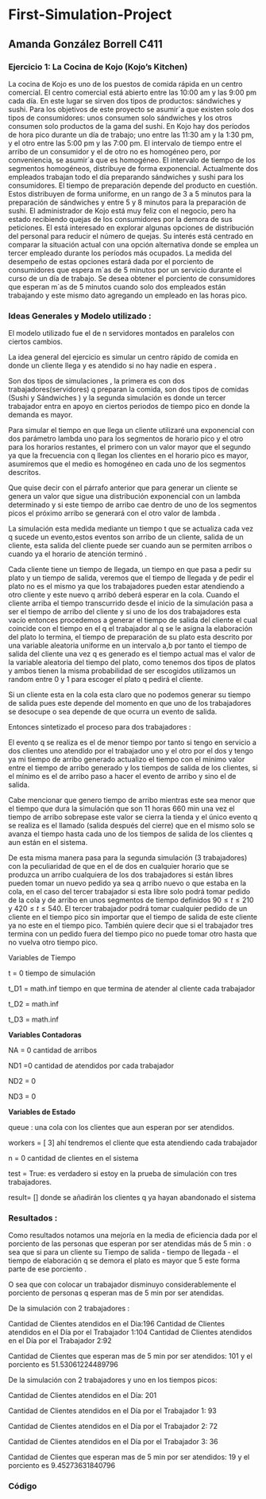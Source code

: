 # First-Simulation-Project
## Amanda González Borrell C411



 ### Ejercicio 1: La Cocina de Kojo (Kojo’s Kitchen)

La cocina de Kojo es uno de los puestos de comida rápida en un centro comercial. El centro comercial está abierto entre las 10:00 am y las 9:00 pm cada día. En este lugar se sirven dos tipos de productos: sándwiches y sushi. Para los objetivos de este proyecto se asumir´a que existen solo dos tipos de consumidores: unos consumen solo sándwiches y los otros consumen solo productos de la gama del sushi. En Kojo hay dos períodos de hora pico durante un día de trabajo; uno entre las 11:30 am y la 1:30 pm, y el otro entre las 5:00 pm y las 7:00 pm. El intervalo de tiempo entre el arribo de un consumidor y el de otro no es homogéneo pero, por conveniencia, se asumir´a que es homogéneo. El intervalo de tiempo de los segmentos homogéneos, distribuye de forma exponencial. Actualmente dos empleados trabajan todo el día preparando sándwiches y sushi para los consumidores. El tiempo de preparación depende del producto en cuestión. Estos distribuyen de forma uniforme, en un rango de 3 a 5 minutos para la preparación de sándwiches y entre 5 y 8 minutos para la preparación de sushi. El administrador de Kojo está muy feliz con el negocio, pero ha estado recibiendo quejas de los consumidores por la demora de sus peticiones. El está interesado en explorar algunas opciones de distribución del personal para reducir el número de quejas. Su interés está  centrado en comparar la situación actual con una opción alternativa donde se emplea un tercer empleado durante los períodos más ocupados. La medida del desempeño de estas opciones estará dada por el porciento de consumidores que espera m´as de 5 minutos por un servicio durante el curso de un día de trabajo. Se desea obtener el porciento de consumidores que esperan m´as de 5 minutos cuando solo dos empleados están trabajando y este mismo dato agregando un empleado en las horas pico.

### Ideas Generales y Modelo utilizado :

El modelo utilizado fue el de n servidores montados en paralelos con ciertos cambios.

La idea general del ejercicio es simular un centro rápido de comida en donde un cliente llega y es atendido si no hay nadie en espera .

Son dos tipos de simulaciones , la primera es con dos trabajadores(servidores) q preparan la comida, son dos tipos de comidas (Sushi y Sándwiches ) y la segunda simulación  es donde un tercer trabajador entra en apoyo en ciertos periodos de tiempo pico en donde la demanda es mayor.

Para simular el tiempo en que llega un cliente utilizaré una exponencial con dos parámetro lambda uno para los segmentos de horario pico y el otro para los horarios restantes, el primero con un valor mayor que el segundo ya que la frecuencia con q llegan los clientes en el horario pico es mayor, asumiremos que el medio es homogéneo en cada uno de los segmentos descritos.  

Que quise decir con el párrafo anterior que para generar un cliente se genera un valor que sigue una distribución  exponencial con un lambda determinado y si este tiempo de arribo cae dentro de uno de los segmentos picos el próximo arribo se generará con el otro valor de lambda .

La simulación esta medida mediante un tiempo t que se actualiza cada vez q sucede un evento,estos eventos son arribo de un cliente, salida de un cliente, esta salida del cliente puede ser cuando aun se permiten arribos o cuando ya el horario de atención terminó .

Cada cliente tiene un tiempo de llegada, un tiempo en que pasa a pedir su plato y un tiempo de salida, veremos que  el tiempo de llegada y de pedir el plato no es el mismo ya que los trabajadores pueden estar atendiendo a otro cliente y este nuevo q arribó deberá esperar en la cola. Cuando el cliente arriba el tiempo transcurrido desde el inicio de la simulación pasa a ser el tiempo de arribo del cliente y si uno de los dos trabajadores esta vacío entonces procedemos a generar  el tiempo de salida del cliente el cual coincide con el tiempo en el q el trabajador al q se le asigna la elaboración del plato lo termina, el tiempo de preparación de su plato esta descrito por una variable aleatoria uniforme en un intervalo a,b por tanto el tiempo de salida del cliente una vez q es generado es el tiempo actual mas el valor de la variable aleatoria del tiempo del plato, como tenemos dos tipos de platos y ambos tienen la misma probabilidad de ser escogidos utilizamos un random entre 0 y 1 para escoger el plato q pedirá el cliente.

Si un cliente esta en la cola esta claro que no podemos generar su tiempo de salida pues este depende del momento en que uno de los trabajadores se desocupe o sea depende de que ocurra un evento de salida.

Entonces sintetizado el proceso para dos trabajadores :

El evento q se realiza es el de menor tiempo por tanto si tengo en servicio a dos clientes uno atendido por el trabajador uno y el otro por el dos y tengo ya mi tiempo de arribo generado actualizo el tiempo con el mínimo  valor entre el tiempo de arribo generado y los tiempos de salida de los clientes, si el mínimo  es el de arribo paso a hacer el evento de arribo y sino el de salida.

 Cabe mencionar que genero tiempo de arribo mientras este sea menor que el tiempo que dura la simulación que son 11 horas 660 min una vez el tiempo de arribo sobrepase este valor se cierra la tienda y el único evento q se realiza es el llamado (salida después del cierre) que en el mismo solo se avanza el tiempo hasta cada uno de los tiempos de salida de los clientes q aun están en el sistema.

De esta misma manera pasa para la segunda simulación (3 trabajadores) con la peculiaridad de que en el de dos en cualquier horario que se produzca un arribo cualquiera de los dos trabajadores si están libres pueden tomar un nuevo pedido ya sea q arribo nuevo o que estaba en la cola, en el caso del tercer trabajador si esta libre solo podrá tomar pedido de la cola y de arribo en unos segmentos de tiempo definidos $90 \leq t \leq 210$ y  $420 \leq t \leq 540$. El tercer trabajador podrá tomar cualquier pedido de un cliente en el tiempo pico sin importar que el tiempo de salida de este cliente ya no este en el tiempo pico. También quiere decir que si el trabajador tres termina con un pedido fuera del tiempo pico no puede tomar otro hasta que no vuelva otro tiempo pico. 

Variables de Tiempo

t = 0 tiempo de simulación 

t_D1 = math.inf tiempo en que termina de atender al cliente cada trabajador

t_D2 = math.inf

t_D3 = math.inf

 **Variables Contadoras**

NA = 0  cantidad de arribos 

ND1 =0 cantidad de atendidos por cada trabajador 

ND2 = 0

ND3 = 0

**Variables de Estado**

queue : una cola con los clientes que aun esperan por  ser atendidos.

workers = [ 3] ahí tendremos el cliente que esta atendiendo cada trabajador 

n = 0 cantidad de clientes en el sistema

test = True: es verdadero si estoy en la prueba de simulación con tres trabajadores.

result= [] donde se añadirán los clientes q ya hayan abandonado el sistema 

### Resultados :

Como resultados notamos una mejoría en la media de eficiencia dada por el porciento de las personas que esperan por ser atendidas más de 5 min : o sea que si para un cliente su Tiempo de salida - tiempo de llegada - el tiempo de elaboración q se demora el plato es mayor que 5 este forma parte de ese porciento .

O sea que con colocar un trabajador disminuyo considerablemente el porciento de personas q esperan mas de 5 min por ser atendidas.

De la simulación con 2 trabajadores :

Cantidad de Clientes atendidos en el Dia:196
Cantidad de Clientes atendidos en el Día por el Trabajador 1:104
Cantidad de Clientes atendidos en el Día por el Trabajador 2:92


Cantidad de Clientes que esperan mas de 5 min por ser atendidos: 101 y el porciento es 51.53061224489796

De la simulación con 2 trabajadores y uno en los tiempos picos:

Cantidad de Clientes atendidos en el Día: 201                                                                           

Cantidad de Clientes atendidos en el Día por el Trabajador 1: 93       

Cantidad de Clientes atendidos en el Día por el Trabajador 2: 72                                                         

Cantidad de Clientes atendidos en el Día por el Trabajador 3: 36  

Cantidad de Clientes que esperan mas de 5 min por ser atendidos: 19 y el porciento es 9.45273631840796

###  Código 
